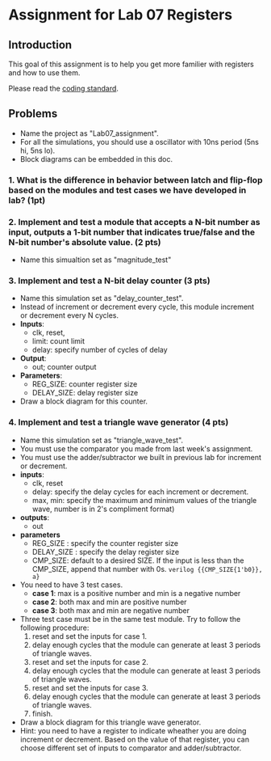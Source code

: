 # Assignment for Lab 07 Registers

## Introduction

This goal of this assignment is to help you get more familier with registers and how to use them.

Please read the [coding standard](coding_standard.md).

## Problems
- Name the project as "Lab07_assignment".
- For all the simulations, you should use a oscillator with 10ns period (5ns hi, 5ns lo).
- Block diagrams can be embedded in this doc.

### 1. What is the difference in behavior between latch and flip-flop based on the modules and test cases we have developed in lab? (1pt)

### 2. Implement and test a module that accepts a N-bit number as input, outputs a 1-bit number that indicates true/false and the N-bit number's absolute value. (2 pts)
- Name this simualtion set as "magnitude_test"

### 3. Implement and test a N-bit delay counter (3 pts)
- Name this simulation set as "delay\_counter\_test".
- Instead of increment or decrement every cycle, this module increment or decrement every N cycles.
- **Inputs**:
  - clk, reset,
  - limit: count limit
  - delay: specify number of cycles of delay
- **Output**:
  - out; counter output
- **Parameters**:
  - REG_SIZE: counter register size
  - DELAY_SIZE: delay register size
- Draw a block diagram for this counter.


### 4. Implement and test a triangle wave generator (4 pts)
- Name this simulation set as "triangle\_wave\_test".
- You must use the comparator you made from last week's assignment. 
- You must use the adder/subtractor we built in previous lab for increment or decrement.
- **inputs**:
  - clk, reset
  - delay: specify the delay cycles for each increment or decrement.
  - max, min: specify the maximum and minimum values of the triangle wave, number is in 2's compliment format)
- **outputs**:
  - out
- **parameters**
  - REG_SIZE : specify the counter register size
  - DELAY_SIZE : specify the delay register size
  - CMP_SIZE: default to a desired SIZE. If the input is less than the CMP\_SIZE, append that number with 0s. ```verilog {{CMP_SIZE{1'b0}}, a}```
- You need to have 3 test cases.
  - **case 1**: max is a positive number and min is a negative number
  - **case 2**: both max and min are positive number
  - **case 3**: both max and min are negative number
- Three test case must be in the same test module. Try to follow the following procedure:
  1. reset and set the inputs for case 1.
  2. delay enough cycles that the module can generate at least 3 periods of triangle waves.
  3. reset and set the inputs for case 2.
  4. delay enough cycles that the module can generate at least 3 periods of triangle waves.
  5. reset and set the inputs for case 3.
  6. delay enough cycles that the module can generate at least 3 periods of triangle waves.
  7. finish.
- Draw a block diagram for this triangle wave generator.
- Hint: you need to have a register to indicate wheather you are doing increment or decrement. Based on the value of that register, you can choose different set of inputs to comparator and adder/subtractor.





